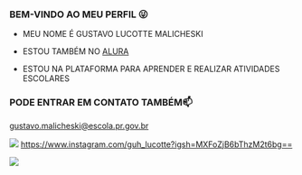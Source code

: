 ### BEM-VINDO AO MEU PERFIL 😜

- MEU NOME É GUSTAVO LUCOTTE MALICHESKI

- ESTOU TAMBÉM NO [ALURA](https://www.alura.com.br)
- ESTOU NA PLATAFORMA PARA APRENDER E REALIZAR ATIVIDADES ESCOLARES




### PODE ENTRAR EM CONTATO TAMBÉM📫 
  
gustavo.malicheski@escola.pr.gov.br

[![](https://img.shields.io/badge/Instagram-E4405F?style=for-the-badge&logo=instagram&logoColor=white)](https://www.instagram.com/aluraonline/) https://www.instagram.com/guh_lucotte?igsh=MXFoZjB6bThzM2t6bg==


![](https://media.tenor.com/Rg24TsjaduYAAAAd/ronaldo-cristiano-ronaldo.gif)
